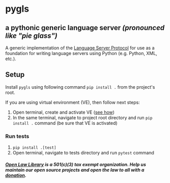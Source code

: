 # pygls

## a pythonic generic language server _(pronounced like "pie glass")_

A generic implementation of the [Language Server Protocol][1] for use as a foundation for writing language servers using Python (e.g. Python, XML, etc.).

[1]: https://microsoft.github.io/language-server-protocol/

## Setup

Install `pygls` using following command `pip install .` from the project's root.

If you are using virtual environment (VE), then follow next steps:

1. Open terminal, create and activate VE ([see how](https://docs.python.org/3/tutorial/venv.html))
2. In the same terminal, navigate to project root directory and run `pip install .` command (be sure that VE is activated)

### Run tests

1. `pip install .[test]`
2. Open terminal, navigate to tests directory and run `pytest` command

#### _[Open Law Library](http://www.openlawlib.org/) is a 501(c)(3) tax exempt organization. Help us maintain our open source projects and open the law to all with a [donation](https://donorbox.org/open-law-library)._
